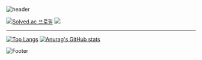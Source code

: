 <!--
**newbieman123/newbieman123** is a ✨ _special_ ✨ repository because its `README.md` (this file) appears on your GitHub profile.
Here are some ideas to get you started:
- 🔭 I’m currently working on ...
- 🌱 I’m currently learning ...
- 👯 I’m looking to collaborate on ...
- 🤔 I’m looking for help with ...
- 💬 Ask me about ...
- 📫 How to reach me: ...
- 😄 Pronouns: ...
- ⚡ Fun fact: ...
-->

![header](https://capsule-render.vercel.app/api?type=waving&color=76819C&height=200&section=header&text=My%20Profile&fontSize=90)



[![Solved.ac
프로필](http://mazassumnida.wtf/api/v2/generate_badge?boj=dbdbais)](https://solved.ac/dbdbais)
<img src="http://mazandi.herokuapp.com/api?handle=dbdbais&theme=cold"/>

  
***
  
  
[![Top Langs](https://github-readme-stats.vercel.app/api/top-langs/?username=newbieman123&langs_count=5)](https://github.com/anuraghazra/github-readme-stats) 
        [![Anurag's GitHub stats](https://github-readme-stats.vercel.app/api?username=newbieman123)](https://github.com/newbieman123/github-readme-stats)


 ![Footer](https://capsule-render.vercel.app/api?type=waving&color=76819C&height=200&section=footer)
